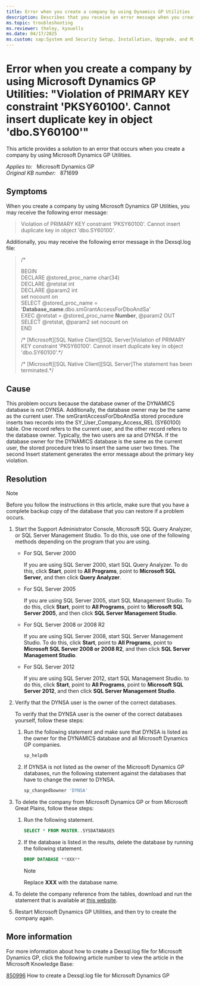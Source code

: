 ```yaml
---
title: Error when you create a company by using Dynamics GP Utilities
description: Describes that you receive an error message when you create a company by using Microsoft Dynamics GP Utilities. Provides a resolution.
ms.topic: troubleshooting
ms.reviewer: theley, kyouells
ms.date: 04/17/2025
ms.custom: sap:System and Security Setup, Installation, Upgrade, and Migrations
---
```

# Error when you create a company by using Microsoft Dynamics GP Utilities: "Violation of PRIMARY KEY constraint 'PKSY60100'. Cannot insert duplicate key in object 'dbo.SY60100'"

This article provides a solution to an error that occurs when you create a company by using Microsoft Dynamics GP Utilities.

_Applies to:_ &nbsp; Microsoft Dynamics GP  
_Original KB number:_ &nbsp; 871699

## Symptoms

When you create a company by using Microsoft Dynamics GP Utilities, you may receive the following error message:

> Violation of PRIMARY KEY constraint 'PKSY60100'. Cannot insert duplicate key in object 'dbo.SY60100'.

Additionally, you may receive the following error message in the Dexsql.log file:

> /*
>
> BEGIN  
DECLARE @stored_proc_name char(34)  
DECLARE @retstat int  
DECLARE @param2 int  
set nocount on  
SELECT @stored_proc_name = '**Database_name**.dbo.smGrantAccessForDboAndSa'  
EXEC @retstat = @stored_proc_name **Number**, @param2 OUT SELECT @retstat, @param2 set nocount on  
END
>
> /\* [Microsoft][SQL Native Client][SQL Server]Violation of PRIMARY KEY constraint 'PKSY60100'. Cannot insert duplicate key in object 'dbo.SY60100'.*/
>
> /\* [Microsoft][SQL Native Client][SQL Server]The statement has been terminated.*/

## Cause

This problem occurs because the database owner of the DYNAMICS database is not DYNSA. Additionally, the database owner may be the same as the current user. The smGrantAccessForDboAndSa stored procedure inserts two records into the SY_User_Company_Access_REL (SY60100) table. One record refers to the current user, and the other record refers to the database owner. Typically, the two users are sa and DYNSA. If the database owner for the DYNAMICS database is the same as the current user, the stored procedure tries to insert the same user two times. The second Insert statement generates the error message about the primary key violation.

## Resolution

> [!NOTE]
> Before you follow the instructions in this article, make sure that you have a complete backup copy of the database that you can restore if a problem occurs.

1. Start the Support Administrator Console, Microsoft SQL Query Analyzer, or SQL Server Management Studio. To do this, use one of the following methods depending on the program that you are using.

    - For SQL Server 2000

        If you are using SQL Server 2000, start SQL Query Analyzer. To do this, click **Start**, point to **All Programs**, point to **Microsoft SQL Server**, and then click **Query Analyzer**.

    - For SQL Server 2005

        If you are using SQL Server 2005, start SQL Management Studio. To do this, click **Start**, point to **All Programs**, point to **Microsoft SQL Server 2005**, and then click **SQL Server Management Studio**.

    - For SQL Server 2008 or 2008 R2

        If you are using SQL Server 2008, start SQL Server Management Studio. To do this, click **Start**, point to **All Programs**, point to **Microsoft SQL Server 2008 or 2008 R2**, and then click **SQL Server Management Studio**.

    - For SQL Server 2012

        If you are using SQL Server 2012, start SQL Management Studio. to do this, click **Start**, point to **All Programs**, point to **Microsoft SQL Server 2012**, and then click **SQL Server Management Studio**.  

2. Verify that the DYNSA user is the owner of the correct databases.

    To verify that the DYNSA user is the owner of the correct databases yourself, follow these steps:

      1. Run the following statement and make sure that DYNSA is listed as the owner for the DYNAMICS database and all Microsoft Dynamics GP companies.

          ```sql
          sp_helpdb
          ```

      2. If DYNSA is not listed as the owner of the Microsoft Dynamics GP databases, run the following statement against the databases that have to change the owner to DYNSA.

          ```sql
          sp_changedbowner 'DYNSA'
          ```

3. To delete the company from Microsoft Dynamics GP or from Microsoft Great Plains, follow these steps:

    1. Run the following statement.

          ```sql
          SELECT * FROM MASTER..SYSDATABASES
          ```

    2. If the database is listed in the results, delete the database by running the following statement.

          ```sql
          DROP DATABASE **XXX**
          ```

          > [!NOTE]
          > Replace **XXX** with the database name.

4. To delete the company reference from the tables, download and run the statement that is available at [this website](https://mbs2.microsoft.com/fileexchange/?fileid=d57c52af-2432-486d-9072-e1a1d60563bf).

5. Restart Microsoft Dynamics GP Utilities, and then try to create the company again.

## More information

For more information about how to create a Dexsql.log file for Microsoft Dynamics GP, click the following article number to view the article in the Microsoft Knowledge Base:

[850996](https://support.microsoft.com/topic/kb-850996-how-to-create-a-dexsql-log-file-to-troubleshoot-error-messages-in-microsoft-dynamics-gp-67f4d9e9-51dd-69a8-57d8-6625416e3cb1) How to create a Dexsql.log file for Microsoft Dynamics GP
